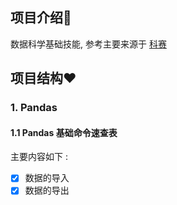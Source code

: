 ## 项目介绍🚀️ 

数据科学基础技能, 参考主要来源于 [科赛](https://www.heywhale.com/home)


## 项目结构❤️ 

### 1. Pandas 

#### 1.1 Pandas 基础命令速查表

主要内容如下 :

* [X] 数据的导入
* [X] 数据的导出
